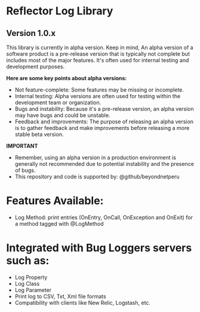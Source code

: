 # Reflector Log Library

## Version 1.0.x

This library is currently in alpha version. Keep in mind, An alpha version of a software product is a pre-release version that is typically not complete but includes most of the major features. It's often used for internal testing and development purposes.

**Here are some key points about alpha versions:**

- Not feature-complete: Some features may be missing or incomplete.
- Internal testing: Alpha versions are often used for testing within the development team or organization.
- Bugs and instability: Because it's a pre-release version, an alpha version may have bugs and could be unstable.
- Feedback and improvements: The purpose of releasing an alpha version is to gather feedback and make improvements before releasing a more stable beta version.

**IMPORTANT**

- Remember, using an alpha version in a production environment is generally not recommended due to potential instability and the presence of bugs.
- This repository and code is supported by: @github/beyondnetperu

# Features Available:

- Log Method: print entries (OnEntry, OnCall, OnException and OnExit) for a method tagged with @LogMethod

# Integrated with Bug Loggers servers such as:

- Log Property
- Log Class
- Log Parameter
- Print log to CSV, Txt, Xml file formats
- Compatibility with clients like New Relic, Logstash, etc.

